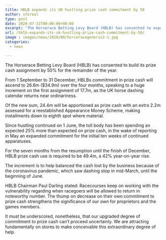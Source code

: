 ```yaml
---
title: HBLB expands its UK hustling prize cash commitment by 50
author: xforeal 
type: post
date: 2020-07-31T00:00:00+00:00
excerpt: 'The Horserace Betting Levy Board (HBLB) has consented to expand its prize cash portion by 50&amp;percnt; for the remainder of the year '
url: /hblb-expands-its-uk-hustling-prize-cash-commitment-by-50/
image : images/news/2020/08/horceracegeneric2-1.jpg
categories:
  - news

---
```

The Horserace Betting Levy Board (HBLB) has consented to build its prize cash assignment by 50&percnt; for the remainder of the year. 

From 1 September to 31 December, HBLBs commitment in prize cash will ascend to 26.6m ($34.9m) over the four months, speaking to a huge increment on the first assignment of 17.7m, as the UK horse dashing calendar returns near ordinariness. 

Of the new sum, 24.4m will be apportioned as prize cash with an extra 2.2m assessed for a reestablished Appearance Money Scheme, making installments down to eighth spot where material. 

Since hustling continued on 1 June, the toll body has been spending an expected 25&percnt; more than expected on prize cash, in the wake of reporting in May an expanded commitment for the initial ten weeks of continued apparatuses. 

For the seven months from the resumption until the finish of December, HBLB prize cash use is required to be 49.4m, a 42&percnt; year-on-year rise. 

The increment is to help balanced the cash lost by the business because of the coronavirus pandemic, which saw dashing stop in mid-March, until the beginning of June. 

HBLB Chairman Paul Darling stated: Racecourses keep on working with the vulnerability regarding when racegoers will be allowed to return in noteworthy number. The thump on decrease on their own commitment to prize cash strengthens the significance of our own for proprietors and the games members. 

It must be underscored, nonetheless, that our upgraded degree of commitment to prize cash can&#8217;t proceed uncertainly. We are attracting fundamentally on stores to make conceivable this extraordinary degree of help.